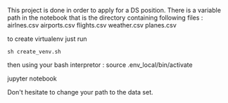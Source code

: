 This project is done in order to apply for a DS position.
There is a variable path in the notebook that is the directory containing
following files :
airlnes.csv
airports.csv
flights.csv
weather.csv
planes.csv



to create virtualenv just run
```shell
sh create_venv.sh
```

then using your bash interpretor :
source .env_local/bin/activate

jupyter notebook



Don't hesitate to change your path to the data set.
